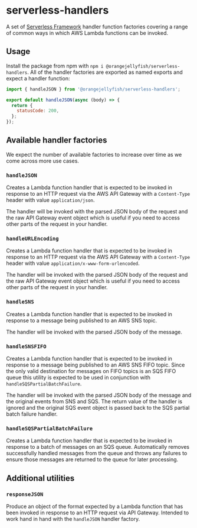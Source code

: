 # serverless-handlers

A set of [Serverless Framework][sls] handler function factories covering a range
of common ways in which AWS Lambda functions can be invoked.

## Usage

Install the package from npm with `npm i @orangejellyfish/serverless-handlers`.
All of the handler factories are exported as named exports and expect a handler
function:

```js
import { handleJSON } from '@orangejellyfish/serverless-handlers';

export default handleJSON(async (body) => {
  return {
    statusCode: 200,
  };
});
```

## Available handler factories

We expect the number of available factories to increase over time as we come
across more use cases.

### `handleJSON`

Creates a Lambda function handler that is expected to be invoked in response to
an HTTP request via the AWS API Gateway with a `Content-Type` header with value
`application/json`.

The handler will be invoked with the parsed JSON body of the request and the
raw API Gateway event object which is useful if you need to access other parts
of the request in your handler.

### `handleURLEncoding`

Creates a Lambda function handler that is expected to be invoked in response to
an HTTP request via the AWS API Gateway with a `Content-Type` header with value
`application/x-www-form-urlencoded`.

The handler will be invoked with the parsed JSON body of the request and the
raw API Gateway event object which is useful if you need to access other parts
of the request in your handler.

### `handleSNS`

Creates a Lambda function handler that is expected to be invoked in response to
a message being published to an AWS SNS topic.

The handler will be invoked with the parsed JSON body of the message.

### `handleSNSFIFO`

Creates a Lambda function handler that is expected to be invoked in response to
a message being published to an AWS SNS FIFO topic. Since the only valid
destination for messages on FIFO topics is an SQS FIFO queue this utility is
expected to be used in conjunction with `handleSQSPartialBatchFailure`.

The handler will be invoked with the parsed JSON body of the message and the
original events from SNS and SQS. The return value of the handler is ignored and
the original SQS event object is passed back to the SQS partial batch failure
handler.

### `handleSQSPartialBatchFailure`

Creates a Lambda function handler that is expected to be invoked in response to
a batch of messages on an SQS queue. Automatically removes successfully handled
messages from the queue and throws any failures to ensure those messages are
returned to the queue for later processing.

## Additional utilities

### `responseJSON`

Produce an object of the format expected by a Lambda function that has been
invoked in response to an HTTP request via API Gateway. Intended to work hand
in hand with the `handleJSON` handler factory.

[sls]: https://serverless.com/framework/

